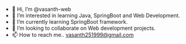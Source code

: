 - 👋 Hi, I’m @vasanth-web
- 👀 I’m interested in learning Java, SpringBoot and Web Development.
- 🌱 I’m currently learning SpringBoot framework.
- 💞️ I’m looking to collaborate on Web development projects.
- 📫 How to reach me.. vasanth251999@gmail.com

<!---
vasanth-web/vasanth-web is a ✨ special ✨ repository because its `README.md` (this file) appears on your GitHub profile.
You can click the Preview link to take a look at your changes.
--->
